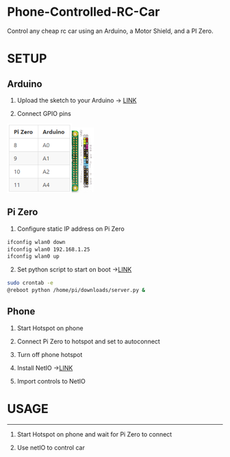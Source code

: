 # Phone-Controlled-RC-Car


Control any cheap rc car using an Arduino, a Motor Shield, and a PI Zero.


# SETUP


Arduino
-----
1. Upload the sketch to your Arduino -> <a href="https://github.com/jdial1/Phone-Controlled-RC-Car/blob/master/Arduino/Arduino%20RC%20Car%20Sketch">LINK</a>

2. Connect GPIO pins

<img src="https://github.com/jdial1/Phone-Controlled-RC-Car/blob/master/images/Pi-table.PNG" Width=30%></img><img src="https://github.com/jdial1/Phone-Controlled-RC-Car/blob/master/images/Pi-Zero-GPIO-PINOUT.PNG" Width=10%></img>


Pi Zero
-----

1. Configure static IP address on Pi Zero
```bash
ifconfig wlan0 down
ifconfig wlan0 192.168.1.25
ifconfig wlan0 up
```


2. Set python script to start on boot -><a href="https://play.google.com/store/apps/details?id=com.luvago.netio&hl=en">LINK</a>

```bash
sudo crontab -e
@reboot python /home/pi/downloads/server.py &
```

Phone
-----
1. Start Hotspot on phone

2. Connect Pi Zero to hotspot and set to autoconnect

3. Turn off phone hotspot

4. Install NetIO -><a href="https://play.google.com/store/apps/details?id=com.luvago.netio&hl=en">LINK</a>

5. Import controls to NetIO



# USAGE
------------------------
  1. Start Hotspot on phone and wait for Pi Zero to connect

  2. Use netIO to control car
